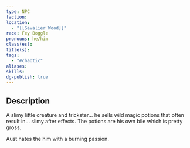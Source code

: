 ```yaml
---
type: NPC
faction: 
location:
  - "[[Savalier Wood]]"
race: Fey Boggle
pronouns: he/him
class(es): 
title(s): 
tags:
  - "#chaotic"
aliases: 
skills:
dg-publish: true
---
```

## Description
A slimy little creature and trickster... he sells wild magic potions that often result in... slimy after effects. The potions are his own bile which is pretty gross. 

Aust hates the him with a burning passion.
